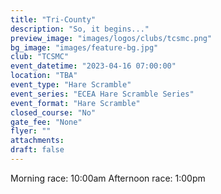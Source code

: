 ```yaml
---
title: "Tri-County"
description: "So, it begins..."
preview_image: "images/logos/clubs/tcsmc.png"
bg_image: "images/feature-bg.jpg"
club: "TCSMC"
event_datetime: "2023-04-16 07:00:00"
location: "TBA"
event_type: "Hare Scramble"
event_series: "ECEA Hare Scramble Series"
event_format: "Hare Scramble"
closed_course: "No"
gate_fee: "None"
flyer: ""
attachments:
draft: false
---
```


Morning race: 10:00am
Afternoon race: 1:00pm
